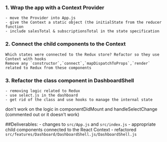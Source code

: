 ### 1. Wrap the app with a Context Provider
    - move the Provider into App.js
    - give the Context a static object (the initialState from the reducer function
    - include salesTotal & subscriptionsTotal in the state specification 

    
### 2. Connect the child components to the Context
    Which states were connected to the Redux store? Refactor so they use Context with hooks
    Remove any `constructor`,`connect`,`mapDispatchToProps`,`render` related to Redux from these components

### 3. Refactor the class component in DashboardShell 
    - removing logic related to Redux
    - use select.js in the dashboard 
    - get rid of the class and use hooks to manage the internal state 

don't work on the logic in componentDidMount and handleSelectChange (commented out or it doesn't work)


##Deliverables:
    - changes to `src/App.js` and `src/index.js`
    - appropriate child components connected to the React Context
    - refactored `src/features/Dashboard/DashboardShell.js/DashboardShell.js`
